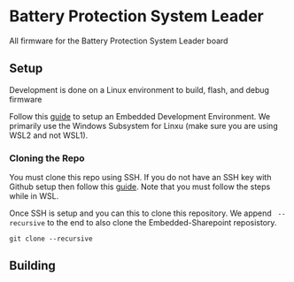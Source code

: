 # Battery Protection System Leader
All firmware for the Battery Protection System Leader board

## Setup
Development is done on a Linux environment to build, flash, and debug firmware

Follow this [guide](https://cloud.wikis.utexas.edu/wiki/spaces/LHRSOLAR/pages/28287146/Setting+up+an+Embedded+Development+Environment) to setup an Embedded Development Environment. We primarily use the Windows Subsystem for Linxu (make sure you are using WSL2 and not WSL1).

### Cloning the Repo
You must clone this repo using SSH. If you do not have an SSH key with Github setup then follow this [guide](https://docs.github.com/en/github/authenticating-to-github/generating-a-new-ssh-key-and-adding-it-to-the-ssh-agent). Note that you must follow the steps while in WSL.

Once SSH is setup and you can this to clone this repository. We append `` --recursive`` to the end to also clone the Embedded-Sharepoint reposistory. 
```
git clone --recursive
```

## Building
